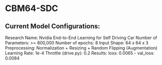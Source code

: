 # CBM64-SDC

## Current Model Configurations:
Research Name: Nvidia End-to-End Learning for Self Driving Car
Number of Parameters: >= 800,000
Number of epochs: 8
Input Shape: 64 x 64 x 3
Preprocessing: Normalization + Resizing + Random Flipping (Augmentation)
Learning Rate: 1e-4
Throttle (drive.py): 0.2
Results: 
  loss: 0.0065 - val_loss: 0.0084
